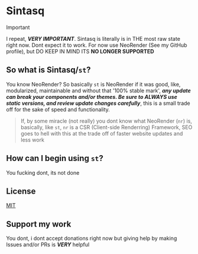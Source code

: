 # Sintasq

> [!IMPORTANT]
> I repeat, ***VERY IMPORTANT***. Sintasq is literally is in THE most raw state right now. Dont expect it to work. For now use NeoRender (See my GitHub profile), but DO KEEP IN MIND ITS **NO LONGER SUPPORTED**

## So what is Sintasq/`st`?

You know NeoRender? So basically `st` is NeoRender if it was good, like, modularized, maintainable and without that '100% stable mark', ***any update can break your components and/or themes. Be sure to ALWAYS use static versions, and review update changes carefully***, this is a small trade off for the sake of speed and functionality.

> If, by some miracle (not really) you dont know what NeoRender (`nr`) is, basically, like `st`, `nr` is a CSR (Client-side Renderring) Framework, SEO goes to hell with this at the trade off of faster website updates and less work

## How can I begin using `st`?

You fucking dont, its not done

## License

[MIT](LICENSE)

## Support my work

You dont, i dont accept donations right now but giving help by making Issues and/or PRs is ***VERY*** helpful
